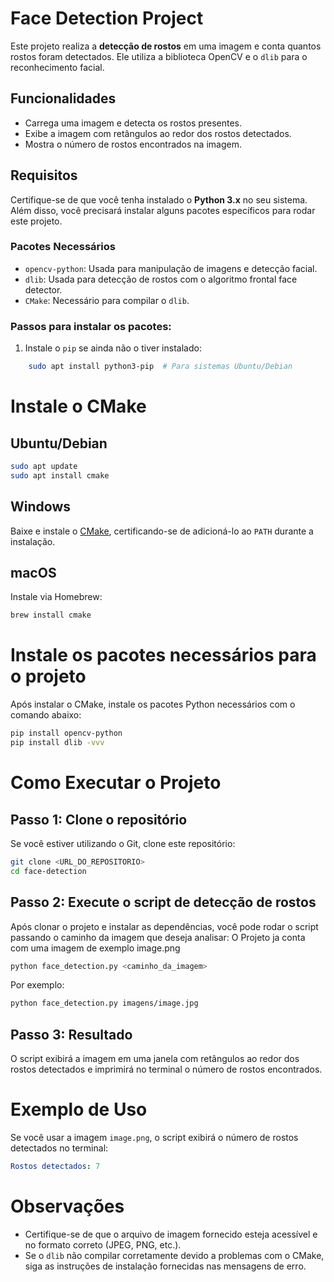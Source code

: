 # Face Detection Project

Este projeto realiza a **detecção de rostos** em uma imagem e conta quantos rostos foram detectados. Ele utiliza a biblioteca OpenCV e o `dlib` para o reconhecimento facial. 

## Funcionalidades
- Carrega uma imagem e detecta os rostos presentes.
- Exibe a imagem com retângulos ao redor dos rostos detectados.
- Mostra o número de rostos encontrados na imagem.

## Requisitos

Certifique-se de que você tenha instalado o **Python 3.x** no seu sistema. Além disso, você precisará instalar alguns pacotes específicos para rodar este projeto.

### Pacotes Necessários

- `opencv-python`: Usada para manipulação de imagens e detecção facial.
- `dlib`: Usada para detecção de rostos com o algoritmo frontal face detector.
- `CMake`: Necessário para compilar o `dlib`.

### Passos para instalar os pacotes:

1. Instale o `pip` se ainda não o tiver instalado:
```bash
    sudo apt install python3-pip  # Para sistemas Ubuntu/Debian
```

# Instale o CMake

## Ubuntu/Debian

```bash
sudo apt update
sudo apt install cmake
```

## Windows

Baixe e instale o [CMake](https://cmake.org/download/), certificando-se de adicioná-lo ao `PATH` durante a instalação.

## macOS

Instale via Homebrew:

```bash
brew install cmake
```

# Instale os pacotes necessários para o projeto

Após instalar o CMake, instale os pacotes Python necessários com o comando abaixo:

```bash
pip install opencv-python
pip install dlib -vvv
```

# Como Executar o Projeto

## Passo 1: Clone o repositório

Se você estiver utilizando o Git, clone este repositório:

```bash
git clone <URL_DO_REPOSITORIO>
cd face-detection
```

## Passo 2: Execute o script de detecção de rostos

Após clonar o projeto e instalar as dependências, você pode rodar o script passando o caminho da imagem que deseja analisar:
O Projeto ja conta com uma imagem de exemplo image.png

```bash
python face_detection.py <caminho_da_imagem>
```

Por exemplo:

```bash
python face_detection.py imagens/image.jpg
```

## Passo 3: Resultado

O script exibirá a imagem em uma janela com retângulos ao redor dos rostos detectados e imprimirá no terminal o número de rostos encontrados.

# Exemplo de Uso

Se você usar a imagem `image.png`, o script exibirá o número de rostos detectados no terminal:

```yaml
Rostos detectados: 7
```

# Observações

- Certifique-se de que o arquivo de imagem fornecido esteja acessível e no formato correto (JPEG, PNG, etc.).
- Se o `dlib` não compilar corretamente devido a problemas com o CMake, siga as instruções de instalação fornecidas nas mensagens de erro.